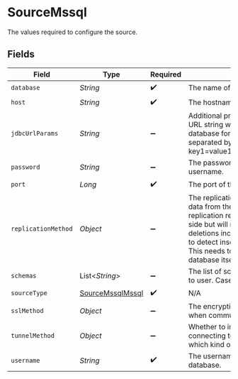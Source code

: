 # SourceMssql

The values required to configure the source.


## Fields

| Field                                                                                                                                                                                                                                                                                                  | Type                                                                                                                                                                                                                                                                                                   | Required                                                                                                                                                                                                                                                                                               | Description                                                                                                                                                                                                                                                                                            | Example                                                                                                                                                                                                                                                                                                |
| ------------------------------------------------------------------------------------------------------------------------------------------------------------------------------------------------------------------------------------------------------------------------------------------------------ | ------------------------------------------------------------------------------------------------------------------------------------------------------------------------------------------------------------------------------------------------------------------------------------------------------ | ------------------------------------------------------------------------------------------------------------------------------------------------------------------------------------------------------------------------------------------------------------------------------------------------------ | ------------------------------------------------------------------------------------------------------------------------------------------------------------------------------------------------------------------------------------------------------------------------------------------------------ | ------------------------------------------------------------------------------------------------------------------------------------------------------------------------------------------------------------------------------------------------------------------------------------------------------ |
| `database`                                                                                                                                                                                                                                                                                             | *String*                                                                                                                                                                                                                                                                                               | :heavy_check_mark:                                                                                                                                                                                                                                                                                     | The name of the database.                                                                                                                                                                                                                                                                              | master                                                                                                                                                                                                                                                                                                 |
| `host`                                                                                                                                                                                                                                                                                                 | *String*                                                                                                                                                                                                                                                                                               | :heavy_check_mark:                                                                                                                                                                                                                                                                                     | The hostname of the database.                                                                                                                                                                                                                                                                          |                                                                                                                                                                                                                                                                                                        |
| `jdbcUrlParams`                                                                                                                                                                                                                                                                                        | *String*                                                                                                                                                                                                                                                                                               | :heavy_minus_sign:                                                                                                                                                                                                                                                                                     | Additional properties to pass to the JDBC URL string when connecting to the database formatted as 'key=value' pairs separated by the symbol '&'. (example: key1=value1&key2=value2&key3=value3).                                                                                                       |                                                                                                                                                                                                                                                                                                        |
| `password`                                                                                                                                                                                                                                                                                             | *String*                                                                                                                                                                                                                                                                                               | :heavy_minus_sign:                                                                                                                                                                                                                                                                                     | The password associated with the username.                                                                                                                                                                                                                                                             |                                                                                                                                                                                                                                                                                                        |
| `port`                                                                                                                                                                                                                                                                                                 | *Long*                                                                                                                                                                                                                                                                                                 | :heavy_check_mark:                                                                                                                                                                                                                                                                                     | The port of the database.                                                                                                                                                                                                                                                                              | 1433                                                                                                                                                                                                                                                                                                   |
| `replicationMethod`                                                                                                                                                                                                                                                                                    | *Object*                                                                                                                                                                                                                                                                                               | :heavy_minus_sign:                                                                                                                                                                                                                                                                                     | The replication method used for extracting data from the database. STANDARD replication requires no setup on the DB side but will not be able to represent deletions incrementally. CDC uses {TBC} to detect inserts, updates, and deletes. This needs to be configured on the source database itself. |                                                                                                                                                                                                                                                                                                        |
| `schemas`                                                                                                                                                                                                                                                                                              | List<*String*>                                                                                                                                                                                                                                                                                         | :heavy_minus_sign:                                                                                                                                                                                                                                                                                     | The list of schemas to sync from. Defaults to user. Case sensitive.                                                                                                                                                                                                                                    |                                                                                                                                                                                                                                                                                                        |
| `sourceType`                                                                                                                                                                                                                                                                                           | [SourceMssqlMssql](../../models/shared/SourceMssqlMssql.md)                                                                                                                                                                                                                                            | :heavy_check_mark:                                                                                                                                                                                                                                                                                     | N/A                                                                                                                                                                                                                                                                                                    |                                                                                                                                                                                                                                                                                                        |
| `sslMethod`                                                                                                                                                                                                                                                                                            | *Object*                                                                                                                                                                                                                                                                                               | :heavy_minus_sign:                                                                                                                                                                                                                                                                                     | The encryption method which is used when communicating with the database.                                                                                                                                                                                                                              |                                                                                                                                                                                                                                                                                                        |
| `tunnelMethod`                                                                                                                                                                                                                                                                                         | *Object*                                                                                                                                                                                                                                                                                               | :heavy_minus_sign:                                                                                                                                                                                                                                                                                     | Whether to initiate an SSH tunnel before connecting to the database, and if so, which kind of authentication to use.                                                                                                                                                                                   |                                                                                                                                                                                                                                                                                                        |
| `username`                                                                                                                                                                                                                                                                                             | *String*                                                                                                                                                                                                                                                                                               | :heavy_check_mark:                                                                                                                                                                                                                                                                                     | The username which is used to access the database.                                                                                                                                                                                                                                                     |                                                                                                                                                                                                                                                                                                        |